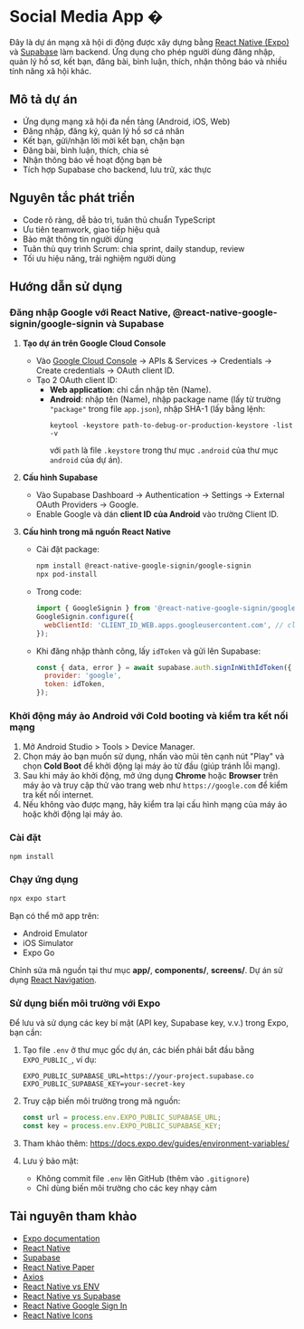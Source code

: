 
# Social Media App �

Đây là dự án mạng xã hội di động được xây dựng bằng [React Native (Expo)](https://expo.dev) và [Supabase](https://supabase.com/) làm backend. Ứng dụng cho phép người dùng đăng nhập, quản lý hồ sơ, kết bạn, đăng bài, bình luận, thích, nhận thông báo và nhiều tính năng xã hội khác.

## Mô tả dự án

- Ứng dụng mạng xã hội đa nền tảng (Android, iOS, Web)
- Đăng nhập, đăng ký, quản lý hồ sơ cá nhân
- Kết bạn, gửi/nhận lời mời kết bạn, chặn bạn
- Đăng bài, bình luận, thích, chia sẻ
- Nhận thông báo về hoạt động bạn bè
- Tích hợp Supabase cho backend, lưu trữ, xác thực

## Nguyên tắc phát triển

- Code rõ ràng, dễ bảo trì, tuân thủ chuẩn TypeScript
- Ưu tiên teamwork, giao tiếp hiệu quả
- Bảo mật thông tin người dùng
- Tuân thủ quy trình Scrum: chia sprint, daily standup, review
- Tối ưu hiệu năng, trải nghiệm người dùng



## Hướng dẫn sử dụng

[//]: # (Hướng dẫn cấu hình Google Sign-In với React Native, @react-native-google-signin/google-signin và Supabase)
### Đăng nhập Google với React Native, @react-native-google-signin/google-signin và Supabase

1. **Tạo dự án trên Google Cloud Console**
   - Vào [Google Cloud Console](https://console.cloud.google.com/) → APIs & Services → Credentials → Create credentials → OAuth client ID.
   - Tạo 2 OAuth client ID:
     - **Web application**: chỉ cần nhập tên (Name).
     - **Android**: nhập tên (Name), nhập package name (lấy từ trường `"package"` trong file `app.json`), nhập SHA-1 (lấy bằng lệnh:
       ```
       keytool -keystore path-to-debug-or-production-keystore -list -v
       ```
       với `path` là file `.keystore` trong thư mục `.android` của thư mục `android` của dự án).

2. **Cấu hình Supabase**
   - Vào Supabase Dashboard → Authentication → Settings → External OAuth Providers → Google.
   - Enable Google và dán **client ID của Android** vào trường Client ID.

3. **Cấu hình trong mã nguồn React Native**
   - Cài đặt package:
     ```bash
     npm install @react-native-google-signin/google-signin
     npx pod-install
     ```
   - Trong code:
     ```js
     import { GoogleSignin } from '@react-native-google-signin/google-signin';
     GoogleSignin.configure({
       webClientId: 'CLIENT_ID_WEB.apps.googleusercontent.com', // client ID của Web application
     });
     ```
   - Khi đăng nhập thành công, lấy `idToken` và gửi lên Supabase:
     ```js
     const { data, error } = await supabase.auth.signInWithIdToken({
       provider: 'google',
       token: idToken,
     });
     ```

[//]: # (Hướng dẫn khởi động máy ảo với Cold booting và kiểm tra kết nối mạng)

### Khởi động máy ảo Android với Cold booting và kiểm tra kết nối mạng

1. Mở Android Studio > Tools > Device Manager.
2. Chọn máy ảo bạn muốn sử dụng, nhấn vào mũi tên cạnh nút "Play" và chọn **Cold Boot** để khởi động lại máy ảo từ đầu (giúp tránh lỗi mạng).
3. Sau khi máy ảo khởi động, mở ứng dụng **Chrome** hoặc **Browser** trên máy ảo và truy cập thử vào trang web như `https://google.com` để kiểm tra kết nối internet.
4. Nếu không vào được mạng, hãy kiểm tra lại cấu hình mạng của máy ảo hoặc khởi động lại máy ảo.

### Cài đặt

```bash
npm install
```

### Chạy ứng dụng

```bash
npx expo start
```

Bạn có thể mở app trên:
- Android Emulator
- iOS Simulator
- Expo Go


Chỉnh sửa mã nguồn tại thư mục **app/**, **components/**, **screens/**. Dự án sử dụng [React Navigation](https://reactnative.dev/docs/navigation).


### Sử dụng biến môi trường với Expo

Để lưu và sử dụng các key bí mật (API key, Supabase key, v.v.) trong Expo, bạn cần:

1. Tạo file `.env` ở thư mục gốc dự án, các biến phải bắt đầu bằng `EXPO_PUBLIC_`, ví dụ:
   ```env
   EXPO_PUBLIC_SUPABASE_URL=https://your-project.supabase.co
   EXPO_PUBLIC_SUPABASE_KEY=your-secret-key
   ```

2. Truy cập biến môi trường trong mã nguồn:
   ```ts
   const url = process.env.EXPO_PUBLIC_SUPABASE_URL;
   const key = process.env.EXPO_PUBLIC_SUPABASE_KEY;
   ```

3. Tham khảo thêm: https://docs.expo.dev/guides/environment-variables/

4. Lưu ý bảo mật:
   - Không commit file `.env` lên GitHub (thêm vào `.gitignore`)
   - Chỉ dùng biến môi trường cho các key nhạy cảm



## Tài nguyên tham khảo

- [Expo documentation](https://docs.expo.dev/)
- [React Native](https://reactnative.dev/docs/environment-setup)
- [Supabase](https://supabase.com/docs/guides/auth/quickstarts/react-native)
- [React Native Paper](https://callstack.github.io/react-native-paper/)
- [Axios](https://github.com/axios/axios)
- [React Native vs ENV](https://docs.expo.dev/guides/environment-variables/)
- [React Native vs Supabase](https://supabase.com/docs/guides/auth/quickstarts/react-native)
- [React Native Google Sign In](https://react-native-google-signin.github.io/)
- [React Native Icons](https://icons.expo.fyi/Index)